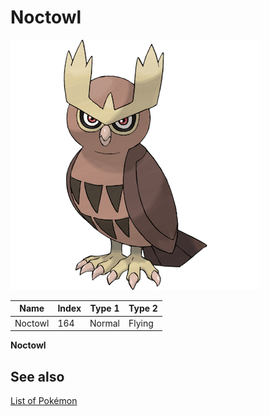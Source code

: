 # Noctowl


![Noctowl](images/164.png)

| **Name** | **Index** | **Type 1** | **Type 2** |
|----|----|----|----|
| Noctowl | 164 | Normal | Flying  |

**Noctowl** 

## See also

[List of Pokémon](../pokemon.md)
